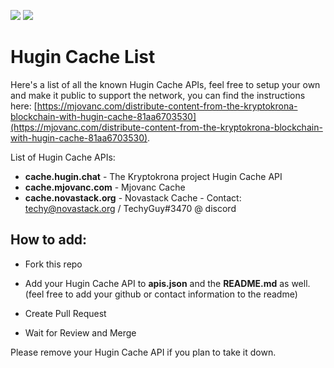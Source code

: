 <p>
<a href="https://chat.kryptokrona.se"><img src="https://img.shields.io/discord/562673808582901793?label=Discord&logo=Discord&logoColor=white&style=plastic"></a>
<a href="https://twitter.com/kryptokrona"><img src="https://img.shields.io/twitter/follow/kryptokrona?style=social"></a>
</p>

# Hugin Cache List

Here's a list of all the known Hugin Cache APIs, feel free to setup your own and make it public to support the network, you can find the instructions here: [https://mjovanc.com/distribute-content-from-the-kryptokrona-blockchain-with-hugin-cache-81aa6703530](https://mjovanc.com/distribute-content-from-the-kryptokrona-blockchain-with-hugin-cache-81aa6703530).

List of Hugin Cache APIs:

- **cache.hugin.chat** - The Kryptokrona project Hugin Cache API
- **cache.mjovanc.com** - Mjovanc Cache
- **cache.novastack.org** - Novastack Cache - Contact: techy@novastack.org / TechyGuy#3470 @ discord

## How to add:

- Fork this repo

- Add your Hugin Cache API to **apis.json** and the **README.md** as well. <br>
  (feel free to add your github or contact information to the readme)

- Create Pull Request

- Wait for Review and Merge

Please remove your Hugin Cache API if you plan to take it down.
